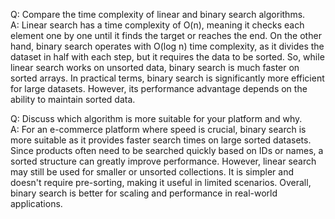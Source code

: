 Q: Compare the time complexity of linear and binary search algorithms.  
A: Linear search has a time complexity of O(n), meaning it checks each element one by one until it finds the target or reaches the end. On the other hand, binary search operates with O(log n) time complexity, as it divides the dataset in half with each step, but it requires the data to be sorted. So, while linear search works on unsorted data, binary search is much faster on sorted arrays. In practical terms, binary search is significantly more efficient for large datasets. However, its performance advantage depends on the ability to maintain sorted data.

Q: Discuss which algorithm is more suitable for your platform and why.  
A: For an e-commerce platform where speed is crucial, binary search is more suitable as it provides faster search times on large sorted datasets. Since products often need to be searched quickly based on IDs or names, a sorted structure can greatly improve performance. However, linear search may still be used for smaller or unsorted collections. It is simpler and doesn't require pre-sorting, making it useful in limited scenarios. Overall, binary search is better for scaling and performance in real-world applications.